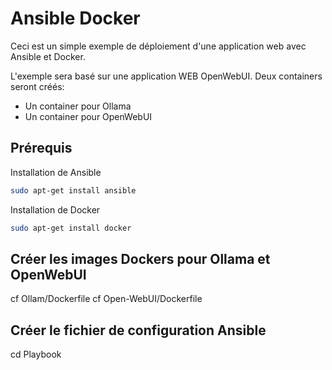 # Ansible Docker

Ceci est un simple exemple de déploiement d'une application web avec Ansible et Docker.

L'exemple sera basé sur une application WEB OpenWebUI.
Deux containers seront créés:
- Un container pour Ollama
- Un container pour OpenWebUI

## Prérequis
Installation de Ansible
```bash
sudo apt-get install ansible
```
Installation de Docker
```bash
sudo apt-get install docker
```

## Créer les images Dockers pour Ollama et OpenWebUI
cf Ollam/Dockerfile
cf Open-WebUI/Dockerfile

## Créer le fichier de configuration Ansible
cd Playbook